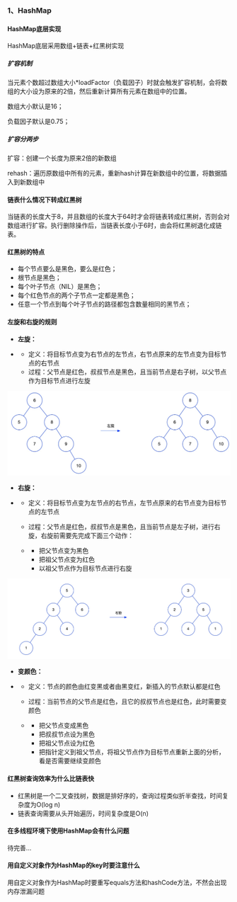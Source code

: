 ### 1、HashMap

#### HashMap底层实现

HashMap底层采用数组+链表+红黑树实现

##### 扩容机制

当元素个数超过数组大小*loadFactor（负载因子）时就会触发扩容机制，会将数组的大小设为原来的2倍，然后重新计算所有元素在数组中的位置。

数组大小默认是16；

负载因子默认是0.75；

##### 扩容分两步

扩容：创建一个长度为原来2倍的新数组

rehash：遍历原数组中所有的元素，重新hash计算在新数组中的位置，将数据插入到新数组中

#### 链表什么情况下转成红黑树

当链表的长度大于8，并且数组的长度大于64时才会将链表转成红黑树，否则会对数组进行扩容。执行删除操作后，当链表长度小于6时，由会将红黑树退化成链表。

#### 红黑树的特点

- 每个节点要么是黑色，要么是红色；
- 根节点是黑色；
- 每个叶子节点（NIL）是黑色；
- 每个红色节点的两个子节点一定都是黑色；
- 任意一个节点到每个叶子节点的路径都包含数量相同的黑节点；

#### 左旋和右旋的规则

- **左旋：** 

- - 定义：将目标节点变为右节点的左节点，右节点原来的左节点变为目标节点的右节点
  - 过程：父节点是红色，叔叔节点是黑色，且当前节点是右子树，以父节点作为目标节点进行左旋

![img](./resource/1-5-1.jpg)

- **右旋：** 

- - 定义：将目标节点变为左节点的右节点，左节点原来的右节点变为目标节点的左节点

  - 过程：父节点是红色，叔叔节点是黑色，且当前节点是左子树，进行右旋，右旋前需要先完成下面三个动作：

  - - 把父节点变为黑色
    - 把祖父节点变为红色
    - 以祖父节点作为目标节点进行右旋

![img](./resource/1-5-2.jpg)

- **变颜色：** 

- - 定义：节点的颜色由红变黑或者由黑变红，新插入的节点默认都是红色

  - 过程：当前节点的父节点是红色，且它的叔叔节点也是红色，此时需要变颜色

  - - 把父节点变成黑色
    - 把叔叔节点设为黑色
    - 把祖父节点设为红色
    - 把指针定义到祖父节点，将祖父节点作为目标节点重新上面的分析，看是否需要继续变颜色

#### 红黑树查询效率为什么比链表快

- 红黑树是一个二叉查找树，数据是排好序的，查询过程类似折半查找，时间复杂度为O(log n)
- 链表查询需要从头开始遍历，时间复杂度是O(n)

#### 在多线程环境下使用HashMap会有什么问题

待完善...

#### 用自定义对象作为HashMap的key时要注意什么

用自定义对象作为HashMap时要重写equals方法和hashCode方法，不然会出现内存泄漏问题